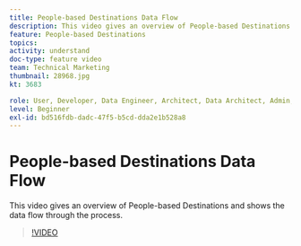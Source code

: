 ```yaml
---
title: People-based Destinations Data Flow
description: This video gives an overview of People-based Destinations and shows the data flow through the process.
feature: People-based Destinations
topics: 
activity: understand
doc-type: feature video
team: Technical Marketing
thumbnail: 28968.jpg
kt: 3683

role: User, Developer, Data Engineer, Architect, Data Architect, Admin, Leader
level: Beginner
exl-id: bd516fdb-dadc-47f5-b5cd-dda2e1b528a8
---
```

# People-based Destinations Data Flow

This video gives an overview of People-based Destinations and shows the data flow through the process.

>[!VIDEO](https://video.tv.adobe.com/v/28968/?quality=12)
